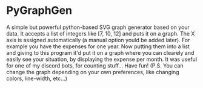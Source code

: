 # PyGraphGen
A simple but powerful python-based SVG graph generator based on your data. It accepts a list of integers like [7, 10, 12] and puts it on a graph. The X axis is assigned automatically (a manual option yould be added later). For example you have the expenses for one year. Now putting them into a list and giving to this program it'd put it on a graph where you can clearely and easily see your situation, by displaying the expense per month. It was useful for one of my discord bots, for counting stuff... Have fun! 
(P.S. You can change the graph depending on your own preferences, like changing colors, line-width, etc...)
